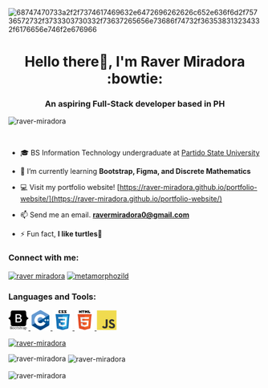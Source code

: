 
![68747470733a2f2f7374617469632e6472696262626c652e636f6d2f75736572732f3733303730332f73637265656e73686f74732f363538313234332f6176656e746f2e676966](https://user-images.githubusercontent.com/113676574/210160594-57aaa987-857c-4fd3-afaf-ca094028346d.gif)

<h1 align="center">Hello there👋, I'm Raver Miradora :bowtie:</h1>
<h3 align="center">An aspiring Full-Stack developer based in PH</h3>

<p align="left"> <img src="https://komarev.com/ghpvc/?username=raver-miradora&label=Profile%20views&color=0e75b6&style=flat" alt="raver-miradora" /> </p>

<p align="left"> <a href="https://twitter.com/" target="blank"><img src="https://img.shields.io/twitter/follow/?logo=twitter&style=for-the-badge" alt="" /></a> </p>

- 🎓 BS Information Technology undergraduate at <a href="https://www.parsu.edu.ph/">Partido State University</a>
- 📘 I’m currently learning **Bootstrap, Figma, and Discrete Mathematics**

- 💻 Visit my portfolio website! [https://raver-miradora.github.io/portfolio-website/](https://raver-miradora.github.io/portfolio-website/)

- 📫 Send me an email. **ravermiradora0@gmail.com**

- ⚡ Fun fact, **I like turtles**:turtle:

<h3 align="left">Connect with me:</h3>
<p align="left">
<a href="https://www.facebook.com/ra.ve.52687506" target="blank"><img align="center" src="https://raw.githubusercontent.com/rahuldkjain/github-profile-readme-generator/master/src/images/icons/Social/facebook.svg" alt="raver miradora" height="30" width="40" /></a>
<a href="https://instagram.com/metamorphozild" target="blank"><img align="center" src="https://raw.githubusercontent.com/rahuldkjain/github-profile-readme-generator/master/src/images/icons/Social/instagram.svg" alt="metamorphozild" height="30" width="40" /></a>
</p>

<h3 align="left">Languages and Tools:</h3>
<p align="left"> <a href="https://getbootstrap.com" target="_blank" rel="noreferrer"> <img src="https://raw.githubusercontent.com/devicons/devicon/master/icons/bootstrap/bootstrap-plain-wordmark.svg" alt="bootstrap" width="40" height="40"/> </a> <a href="https://www.w3schools.com/cpp/" target="_blank" rel="noreferrer"> <img src="https://raw.githubusercontent.com/devicons/devicon/master/icons/cplusplus/cplusplus-original.svg" alt="cplusplus" width="40" height="40"/> </a> <a href="https://www.w3schools.com/css/" target="_blank" rel="noreferrer"> <img src="https://raw.githubusercontent.com/devicons/devicon/master/icons/css3/css3-original-wordmark.svg" alt="css3" width="40" height="40"/> </a> <a href="https://www.w3.org/html/" target="_blank" rel="noreferrer"> <img src="https://raw.githubusercontent.com/devicons/devicon/master/icons/html5/html5-original-wordmark.svg" alt="html5" width="40" height="40"/> </a> <a href="https://developer.mozilla.org/en-US/docs/Web/JavaScript" target="_blank" rel="noreferrer"> <img src="https://raw.githubusercontent.com/devicons/devicon/master/icons/javascript/javascript-original.svg" alt="javascript" width="40" height="40"/> </a> </p>

<p align="left"> <a href="https://github.com/ryo-ma/github-profile-trophy"><img src="https://github-profile-trophy.vercel.app/?username=raver-miradora" alt="raver-miradora" /></a> </p>

<p><img align="left" src="https://github-readme-stats.vercel.app/api/top-langs?username=raver-miradora&show_icons=true&locale=en&layout=compact" alt="raver-miradora" /></p>

<p>&nbsp;<img align="center" src="https://github-readme-stats.vercel.app/api?username=raver-miradora&show_icons=true&locale=en" alt="raver-miradora" /></p>

<p><img align="center" src="https://github-readme-streak-stats.herokuapp.com/?user=raver-miradora&" alt="raver-miradora" /></p>

